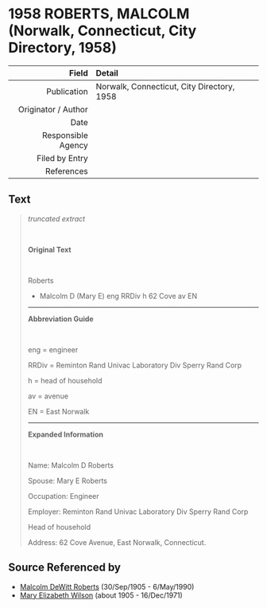 ﻿---
layout: page
permalink: /sources/s68551232
---

# 1958 ROBERTS, MALCOLM (Norwalk, Connecticut, City Directory, 1958)

Field | Detail
---:|:---
Publication | Norwalk, Connecticut, City Directory, 1958
Originator / Author | 
Date | 
Responsible Agency | 
Filed by Entry | 
References | 

## Text

> _truncated extract_
>
> <br/>
>
> **Original Text**
>
> <br/>
>
> Roberts
>
> - Malcolm D (Mary E) eng RRDiv h 62 Cove av EN
>
> ---
>
> **Abbreviation Guide**
>
> <br/>
>
> eng = engineer
>
> RRDiv = Reminton Rand Univac Laboratory Div Sperry Rand Corp
>
> h = head of household
>
> av = avenue
>
> EN = East Norwalk
>
> ---
>
> **Expanded Information**
>
> <br/>
>
> Name: Malcolm D Roberts
>
> Spouse: Mary E Roberts
>
> Occupation: Engineer
>
> Employer: Reminton Rand Univac Laboratory Div Sperry Rand Corp
>
> Head of household
>
> Address: 62 Cove Avenue, East Norwalk, Connecticut.
>

## Source Referenced by

* [Malcolm DeWitt Roberts](../people/@21721539@-malcolm-dewitt-roberts-b1905-9-30-d1990-5-6.md) (30/Sep/1905 - 6/May/1990)
* [Mary Elizabeth Wilson](../people/@99819804@-mary-elizabeth-wilson-b1905-d1971-12-16.md) (about 1905 - 16/Dec/1971)

